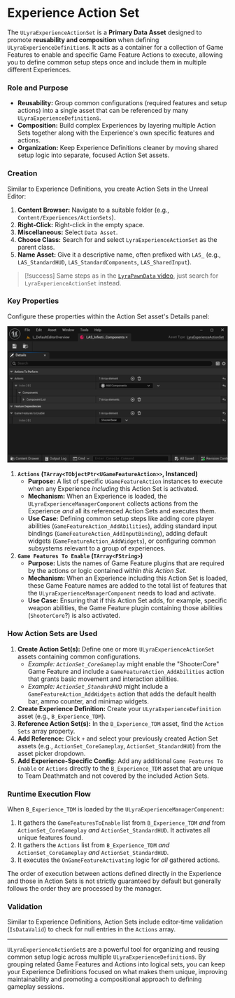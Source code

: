 # Experience Action Set

The `ULyraExperienceActionSet` is a **Primary Data Asset** designed to promote **reusability and composition** when defining `ULyraExperienceDefinition`s. It acts as a container for a collection of Game Features to enable and specific Game Feature Actions to execute, allowing you to define common setup steps once and include them in multiple different Experiences.

### Role and Purpose

* **Reusability:** Group common configurations (required features and setup actions) into a single asset that can be referenced by many `ULyraExperienceDefinition`s.
* **Composition:** Build complex Experiences by layering multiple Action Sets together along with the Experience's own specific features and actions.
* **Organization:** Keep Experience Definitions cleaner by moving shared setup logic into separate, focused Action Set assets.

### Creation

Similar to Experience Definitions, you create Action Sets in the Unreal Editor:

1. **Content Browser:** Navigate to a suitable folder (e.g., `Content/Experiences/ActionSets`).
2. **Right-Click:** Right-click in the empty space.
3. **Miscellaneous:** Select `Data Asset`.
4. **Choose Class:** Search for and select `LyraExperienceActionSet` as the parent class.
5. **Name Asset:** Give it a descriptive name, often prefixed with `LAS_` (e.g., `LAS_StandardHUD`, `LAS_StandardComponents`, `LAS_SharedInput`).

> [!success]
> Same steps as in the [`LyraPawnData` video](lyrapawndata.md#creation), just search for `LyraExperienceActionSet` instead.&#x20;

### Key Properties

Configure these properties within the Action Set asset's Details panel:

<img src=".gitbook/assets/image (114).png" alt="" title="LAS_Infection_StandardComponents">

1. **`Actions` (`TArray<TObjectPtr<UGameFeatureAction>>`, Instanced)**
   * **Purpose:** A list of specific `UGameFeatureAction` instances to execute when any Experience _including_ this Action Set is activated.
   * **Mechanism:** When an Experience is loaded, the `ULyraExperienceManagerComponent` collects actions from the Experience _and_ all its referenced Action Sets and executes them.
   * **Use Case:** Defining common setup steps like adding core player abilities (`GameFeatureAction_AddAbilities`), adding standard input bindings (`GameFeatureAction_AddInputBinding`), adding default widgets (`GameFeatureAction_AddWidgets`), or configuring common subsystems relevant to a group of experiences.
2. **`Game Features To Enable` (`TArray<FString>`)**
   * **Purpose:** Lists the names of Game Feature plugins that are required by the actions or logic contained within _this Action Set_.
   * **Mechanism:** When an Experience including this Action Set is loaded, these Game Feature names are added to the total list of features that the `ULyraExperienceManagerComponent` needs to load and activate.
   * **Use Case:** Ensuring that if this Action Set adds, for example, specific weapon abilities, the Game Feature plugin containing those abilities (`ShooterCore`?) is also activated.

### How Action Sets are Used

1. **Create Action Set(s):** Define one or more `ULyraExperienceActionSet` assets containing common configurations.
   * _Example: `ActionSet_CoreGameplay`_ might enable the "ShooterCore" Game Feature and include a `GameFeatureAction_AddAbilities` action that grants basic movement and interaction abilities.
   * _Example: `ActionSet_StandardHUD`_ might include a `GameFeatureAction_AddWidgets` action that adds the default health bar, ammo counter, and minimap widgets.
2. **Create Experience Definition:** Create your `ULyraExperienceDefinition` asset (e.g., `B_Experience_TDM`).
3. **Reference Action Set(s):** In the `B_Experience_TDM` asset, find the `Action Sets` array property.
4. **Add Reference:** Click `+` and select your previously created Action Set assets (e.g., `ActionSet_CoreGameplay`, `ActionSet_StandardHUD`) from the asset picker dropdown.
5. **Add Experience-Specific Config:** Add any additional `Game Features To Enable` or `Actions` directly to the `B_Experience_TDM` asset that are unique to Team Deathmatch and not covered by the included Action Sets.

### Runtime Execution Flow

When `B_Experience_TDM` is loaded by the `ULyraExperienceManagerComponent`:

1. It gathers the `GameFeaturesToEnable` list from `B_Experience_TDM` _and_ from `ActionSet_CoreGameplay` _and_ `ActionSet_StandardHUD`. It activates all unique features found.
2. It gathers the `Actions` list from `B_Experience_TDM` _and_ `ActionSet_CoreGameplay` _and_ `ActionSet_StandardHUD`.
3. It executes the `OnGameFeatureActivating` logic for _all_ gathered actions.

The order of execution between actions defined directly in the Experience and those in Action Sets is not strictly guaranteed by default but generally follows the order they are processed by the manager.

### Validation

Similar to Experience Definitions, Action Sets include editor-time validation (`IsDataValid`) to check for null entries in the `Actions` array.

***

`ULyraExperienceActionSet`s are a powerful tool for organizing and reusing common setup logic across multiple `ULyraExperienceDefinition`s. By grouping related Game Features and Actions into logical sets, you can keep your Experience Definitions focused on what makes them unique, improving maintainability and promoting a compositional approach to defining gameplay sessions.
